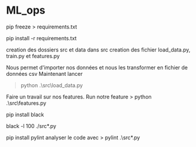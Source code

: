 # ML_ops

<!-- Add mes librairies -->
pip freeze > requirements.txt
<!-- Importer mes librairies dans votre code -->
pip install -r requirements.txt


<!-- Creation du projet -->
creation des dossiers src et data
dans src creation des fichier load_data.py, train.py et features.py

<!--  src/Load data -->
Nous permet d'importer nos données et nous les transformer en fichier de données csv
Maintenant lancer 
> python .\src\load_data.py

<!--  src/features.py-->
Faire un travail sur nos features. 
Run notre feature > python .\src\features.py


<!-- Installer black pour reformatter nos codes -->
pip install black 
<!-- Reformatter tous nos code dans src -->
black -l 100 ./src*.py
<!-- Analyse notre code avec pylint -->
pip install pylint
analyser le code avec > pylint .\src*.py